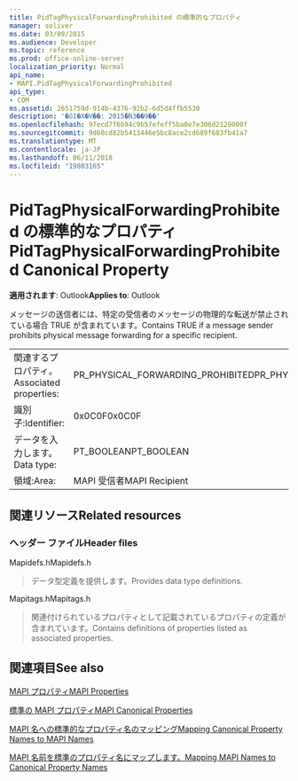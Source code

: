 ```yaml
---
title: PidTagPhysicalForwardingProhibited の標準的なプロパティ
manager: soliver
ms.date: 03/09/2015
ms.audience: Developer
ms.topic: reference
ms.prod: office-online-server
localization_priority: Normal
api_name:
- MAPI.PidTagPhysicalForwardingProhibited
api_type:
- COM
ms.assetid: 2651759d-914b-4376-92b2-6d5d4ffb5530
description: '�ŏI�X�V��: 2015�N3��9��'
ms.openlocfilehash: 97ecd7f6b94c9b57efeff5ba0e7e306d2129000f
ms.sourcegitcommit: 9d60cd82b5413446e5bc8ace2cd689f683fb41a7
ms.translationtype: MT
ms.contentlocale: ja-JP
ms.lasthandoff: 06/11/2018
ms.locfileid: "19803165"
---
```

# <a name="pidtagphysicalforwardingprohibited-canonical-property"></a><span data-ttu-id="d3447-103">PidTagPhysicalForwardingProhibited の標準的なプロパティ</span><span class="sxs-lookup"><span data-stu-id="d3447-103">PidTagPhysicalForwardingProhibited Canonical Property</span></span>

  
  
<span data-ttu-id="d3447-104">**適用されます**: Outlook</span><span class="sxs-lookup"><span data-stu-id="d3447-104">**Applies to**: Outlook</span></span> 
  
<span data-ttu-id="d3447-105">メッセージの送信者には、特定の受信者のメッセージの物理的な転送が禁止されている場合 TRUE が含まれています。</span><span class="sxs-lookup"><span data-stu-id="d3447-105">Contains TRUE if a message sender prohibits physical message forwarding for a specific recipient.</span></span>
  
|||
|:-----|:-----|
|<span data-ttu-id="d3447-106">関連するプロパティ。</span><span class="sxs-lookup"><span data-stu-id="d3447-106">Associated properties:</span></span>  <br/> |<span data-ttu-id="d3447-107">PR_PHYSICAL_FORWARDING_PROHIBITED</span><span class="sxs-lookup"><span data-stu-id="d3447-107">PR_PHYSICAL_FORWARDING_PROHIBITED</span></span>  <br/> |
|<span data-ttu-id="d3447-108">識別子:</span><span class="sxs-lookup"><span data-stu-id="d3447-108">Identifier:</span></span>  <br/> |<span data-ttu-id="d3447-109">0x0C0F</span><span class="sxs-lookup"><span data-stu-id="d3447-109">0x0C0F</span></span>  <br/> |
|<span data-ttu-id="d3447-110">データを入力します。</span><span class="sxs-lookup"><span data-stu-id="d3447-110">Data type:</span></span>  <br/> |<span data-ttu-id="d3447-111">PT_BOOLEAN</span><span class="sxs-lookup"><span data-stu-id="d3447-111">PT_BOOLEAN</span></span>  <br/> |
|<span data-ttu-id="d3447-112">領域:</span><span class="sxs-lookup"><span data-stu-id="d3447-112">Area:</span></span>  <br/> |<span data-ttu-id="d3447-113">MAPI 受信者</span><span class="sxs-lookup"><span data-stu-id="d3447-113">MAPI Recipient</span></span>  <br/> |
   
## <a name="related-resources"></a><span data-ttu-id="d3447-114">関連リソース</span><span class="sxs-lookup"><span data-stu-id="d3447-114">Related resources</span></span>

### <a name="header-files"></a><span data-ttu-id="d3447-115">ヘッダー ファイル</span><span class="sxs-lookup"><span data-stu-id="d3447-115">Header files</span></span>

<span data-ttu-id="d3447-116">Mapidefs.h</span><span class="sxs-lookup"><span data-stu-id="d3447-116">Mapidefs.h</span></span>
  
> <span data-ttu-id="d3447-117">データ型定義を提供します。</span><span class="sxs-lookup"><span data-stu-id="d3447-117">Provides data type definitions.</span></span>
    
<span data-ttu-id="d3447-118">Mapitags.h</span><span class="sxs-lookup"><span data-stu-id="d3447-118">Mapitags.h</span></span>
  
> <span data-ttu-id="d3447-119">関連付けられているプロパティとして記載されているプロパティの定義が含まれています。</span><span class="sxs-lookup"><span data-stu-id="d3447-119">Contains definitions of properties listed as associated properties.</span></span>
    
## <a name="see-also"></a><span data-ttu-id="d3447-120">関連項目</span><span class="sxs-lookup"><span data-stu-id="d3447-120">See also</span></span>



[<span data-ttu-id="d3447-121">MAPI プロパティ</span><span class="sxs-lookup"><span data-stu-id="d3447-121">MAPI Properties</span></span>](mapi-properties.md)
  
[<span data-ttu-id="d3447-122">標準の MAPI プロパティ</span><span class="sxs-lookup"><span data-stu-id="d3447-122">MAPI Canonical Properties</span></span>](mapi-canonical-properties.md)
  
[<span data-ttu-id="d3447-123">MAPI 名への標準的なプロパティ名のマッピング</span><span class="sxs-lookup"><span data-stu-id="d3447-123">Mapping Canonical Property Names to MAPI Names</span></span>](mapping-canonical-property-names-to-mapi-names.md)
  
[<span data-ttu-id="d3447-124">MAPI 名前を標準のプロパティ名にマップします。</span><span class="sxs-lookup"><span data-stu-id="d3447-124">Mapping MAPI Names to Canonical Property Names</span></span>](mapping-mapi-names-to-canonical-property-names.md)

